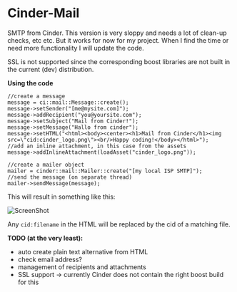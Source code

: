 Cinder-Mail
===========

SMTP from Cinder. This version is very sloppy and needs a lot of clean-up checks, etc etc. But it works for now for my project. When I find the time or need more functionality I will update the code.

SSL is not supported since the corresponding boost libraries are not built in the current (dev) distribution.

**Using the code**

	//create a message
	message = ci::mail::Message::create();
    message->setSender("[me@mysite.com]");
    message->addRecipient("you@yoursite.com");
    message->setSubject("Mail from Cinder!");
    message->setMessage("Hallo from cinder");
    message->setHTML("<html><body><center><h1>Mail from Cinder</h1><img src=\"cid:cinder_logo.png\"><br/>Happy coding!</body></html>");
    //add an inline attachment, in this case from the assets
    message->addInlineAttachment(loadAsset("cinder_logo.png"));
	
	//create a mailer object
    mailer = cinder::mail::Mailer::create("[my local ISP SMTP]");
    //send the message (on separate thread)
    mailer->sendMessage(message);

This will result in something like this:

![ScreenShot](https://raw.github.com/sy1vain/Cinder-Mail/master/screenshots/email.png)

Any `cid:filename` in the HTML will be replaced by the cid of a matching file.

**TODO (at the very least):**

* auto create plain text alternative from HTML
* check email address?
* management of recipients and attachments
* SSL support -> currently Cinder does not contain the right boost build for this